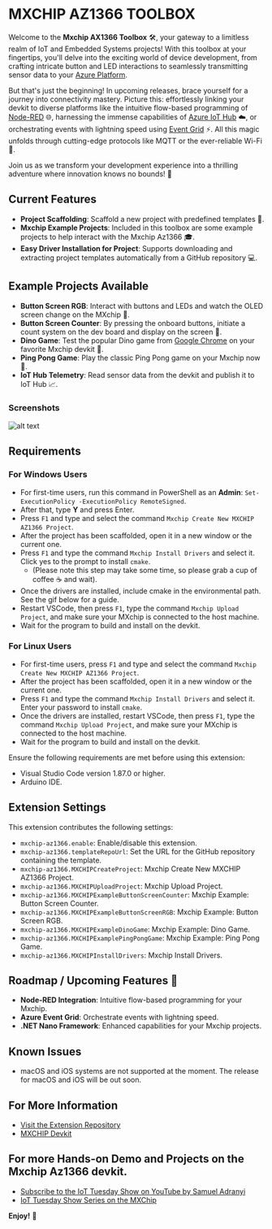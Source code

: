 # MXCHIP AZ1366 TOOLBOX

Welcome to the **Mxchip AX1366 Toolbox** 🛠️, your gateway to a limitless realm of IoT and Embedded Systems projects! With this toolbox at your fingertips, you'll delve into the exciting world of device development, from crafting intricate button and LED interactions to seamlessly transmitting sensor data to your [Azure Platform](https://portal.azure.com).

But that's just the beginning! In upcoming releases, brace yourself for a journey into connectivity mastery. Picture this: effortlessly linking your devkit to diverse platforms like the intuitive flow-based programming of [Node-RED](https://nodered.org) 🌐, harnessing the immense capabilities of [Azure IoT Hub](https://learn.microsoft.com/en-us/azure/iot-hub) ☁️, or orchestrating events with lightning speed using [Event Grid](https://learn.microsoft.com/en-us/azure/event-grid/overview) ⚡. All this magic unfolds through cutting-edge protocols like MQTT or the ever-reliable Wi-Fi 📶.

Join us as we transform your development experience into a thrilling adventure where innovation knows no bounds! 🌟

## Current Features

- **Project Scaffolding**: Scaffold a new project with predefined templates 📝.
- **Mxchip Example Projects**: Included in this toolbox are some example projects to help interact with the Mxchip Az1366 🎓.
- **Easy Driver Installation for Project**: Supports downloading and extracting project templates automatically from a GitHub repository 💻.

## Example Projects Available

- **Button Screen RGB**: Interact with buttons and LEDs and watch the OLED screen change on the MXchip 🎨.
- **Button Screen Counter**: By pressing the onboard buttons, initiate a count system on the dev board and display on the screen 🔢.
- **Dino Game**: Test the popular Dino game from [Google Chrome](https://www.google.com/chrome) on your favorite Mxchip devkit 🦖.
- **Ping Pong Game**: Play the classic Ping Pong game on your Mxchip now 🏓.
- **IoT Hub Telemetry**: Read sensor data from the devkit and publish it to IoT Hub 📈.

### Screenshots

![alt text](https://th.bing.com/th/id/R.3395ddef35554bc223c95c8f66609a5b?rik=8itn3S%2bTmNHZfQ&riu=http%3a%2f%2fwww.cnx-software.com%2fwp-content%2fuploads%2f2017%2f06%2fMXCHIP-Azure-IoT-Devkit.jpg&ehk=S7IU0FnclXa55Rw%2fpq6w1N44vejmZIVx5r2Ep4j5G7s%3d&risl=&pid=ImgRaw&r=0)

## Requirements

### For Windows Users

- For first-time users, run this command in PowerShell as an **Admin**: `Set-ExecutionPolicy -ExecutionPolicy RemoteSigned`.
- After that, type **Y** and press Enter.
- Press `F1` and type and select the command `Mxchip Create New MXCHIP AZ1366 Project`.
- After the project has been scaffolded, open it in a new window or the current one.
- Press `F1` and type the command `Mxchip Install Drivers` and select it. Click yes to the prompt to install `cmake`.
  - (Please note this step may take some time, so please grab a cup of coffee ☕ and wait).
- Once the drivers are installed, include cmake in the environmental path. See the gif below for a guide.
- Restart VSCode, then press `F1`, type the command `Mxchip Upload Project`, and make sure your MXchip is connected to the host machine.
- Wait for the program to build and install on the devkit.

### For Linux Users

- For first-time users, press `F1` and type and select the command `Mxchip Create New MXCHIP AZ1366 Project`.
- After the project has been scaffolded, open it in a new window or the current one.
- Press `F1` and type the command `Mxchip Install Drivers` and select it. Enter your password to install `cmake`.
- Once the drivers are installed, restart VSCode, then press `F1`, type the command `Mxchip Upload Project`, and make sure your MXchip is connected to the host machine.
- Wait for the program to build and install on the devkit.

Ensure the following requirements are met before using this extension:

- Visual Studio Code version 1.87.0 or higher.
- Arduino IDE.

## Extension Settings

This extension contributes the following settings:

- `mxchip-az1366.enable`: Enable/disable this extension.
- `mxchip-az1366.templateRepoUrl`: Set the URL for the GitHub repository containing the template.
- `mxchip-az1366.MXCHIPCreateProject`: Mxchip Create New MXCHIP AZ1366 Project.
- `mxchip-az1366.MXCHIPUploadProject`: Mxchip Upload Project.
- `mxchip-az1366.MXCHIPExampleButtonScreenCounter`: Mxchip Example: Button Screen Counter.
- `mxchip-az1366.MXCHIPExampleButtonScreenRGB`: Mxchip Example: Button Screen RGB.
- `mxchip-az1366.MXCHIPExampleDinoGame`: Mxchip Example: Dino Game.
- `mxchip-az1366.MXCHIPExamplePingPongGame`: Mxchip Example: Ping Pong Game.
- `mxchip-az1366.MXCHIPInstallDrivers`: Mxchip Install Drivers.

## Roadmap / Upcoming Features 🌟

- **Node-RED Integration**: Intuitive flow-based programming for your Mxchip.
- **Azure Event Grid**: Orchestrate events with lightning speed.
- **.NET Nano Framework**: Enhanced capabilities for your Mxchip projects.

## Known Issues

- macOS and iOS systems are not supported at the moment. The release for macOS and iOS will be out soon.

## For More Information

- [Visit the Extension Repository](https://github.com/Arnold208/mxchip-az1366-extension)
- [MXCHIP Devkit](https://github.com/Arduinolibrary/MXChip-Microsoft-Azure-IoT-Developer-Kit/blob/master/az3166-pin-breakout.pdf)

## For more Hands-on Demo and Projects on the Mxchip Az1366 devkit.

- [Subscribe to the IoT Tuesday Show on YouTube by Samuel Adranyi](https://www.youtube.com/@sadranyi)
- [IoT Tuesday Show Series on the MXChip](https://www.youtube.com/watch?v=XN3sm4AvYFg)

**Enjoy!** 🎉
